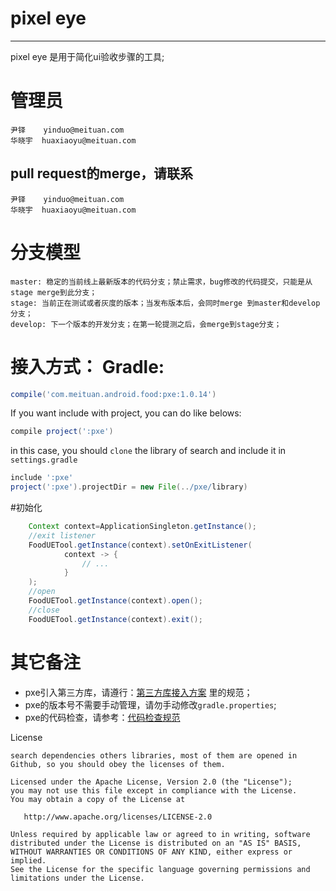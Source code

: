 # pixel eye

------

pixel eye 是用于简化ui验收步骤的工具;



# 管理员
```
尹铎    yinduo@meituan.com
华晓宇  huaxiaoyu@meituan.com
```

## pull request的merge，请联系
```
尹铎    yinduo@meituan.com
华晓宇  huaxiaoyu@meituan.com
```

# 分支模型
```
master: 稳定的当前线上最新版本的代码分支；禁止需求，bug修改的代码提交，只能是从stage merge到此分支；
stage: 当前正在测试或者灰度的版本；当发布版本后，会同时merge 到master和develop分支；
develop: 下一个版本的开发分支；在第一轮提测之后，会merge到stage分支；
```

# 接入方式： Gradle:

```groovy
compile('com.meituan.android.food:pxe:1.0.14')
```

If you want include with project, you can do like belows:

```groovy
compile project(':pxe')
```

in this case, you should `clone` the library of search and include it in `settings.gradle`

```groovy
include ':pxe'
project(':pxe').projectDir = new File(../pxe/library)
```
#初始化
```java
    Context context=ApplicationSingleton.getInstance();
    //exit listener
    FoodUETool.getInstance(context).setOnExitListener(
            context -> {
                // ...
            }
    );
    //open
    FoodUETool.getInstance(context).open();
    //close
    FoodUETool.getInstance(context).exit();

```

# 其它备注

* pxe引入第三方库，请遵行：[第三方库接入方案](http://wiki.sankuai.com/pages/viewpage.action?pageId=368988821) 里的规范；
* pxe的版本号不需要手动管理，请勿手动修改`gradle.properties`;
* pxe的代码检查，请参考：[代码检查规范](http://wiki.sankuai.com/pages/viewpage.action?pageId=304156641)


License

```
search dependencies others libraries, most of them are opened in Github, so you should obey the licenses of them.

Licensed under the Apache License, Version 2.0 (the "License");
you may not use this file except in compliance with the License.
You may obtain a copy of the License at

   http://www.apache.org/licenses/LICENSE-2.0

Unless required by applicable law or agreed to in writing, software
distributed under the License is distributed on an "AS IS" BASIS,
WITHOUT WARRANTIES OR CONDITIONS OF ANY KIND, either express or implied.
See the License for the specific language governing permissions and
limitations under the License.
```
